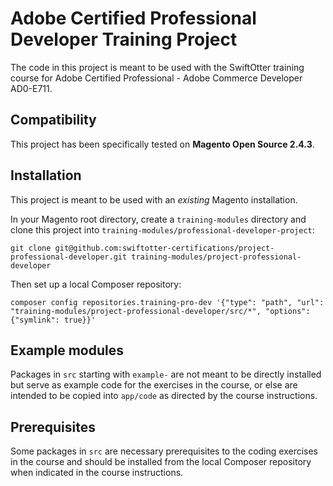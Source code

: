 # Adobe Certified Professional Developer Training Project

The code in this project is meant to be used with the SwiftOtter training course for Adobe Certified Professional -
Adobe Commerce Developer AD0-E711.

## Compatibility

This project has been specifically tested on **Magento Open Source 2.4.3**.

## Installation

This project is meant to be used with an _existing_ Magento installation.

In your Magento root directory, create a `training-modules` directory and clone this project into
`training-modules/professional-developer-project`:

```
git clone git@github.com:swiftotter-certifications/project-professional-developer.git training-modules/project-professional-developer
```

Then set up a local Composer repository:

```
composer config repositories.training-pro-dev '{"type": "path", "url": "training-modules/project-professional-developer/src/*", "options": {"symlink": true}}'
```

## Example modules

Packages in `src` starting with `example-` are not meant to be directly installed but serve as example code for the
exercises in the course, or else are intended to be copied into `app/code` as directed by the course instructions.

## Prerequisites

Some packages in `src` are necessary prerequisites to the coding exercises in the course and should be installed from the
local Composer repository when indicated in the course instructions.
